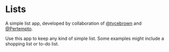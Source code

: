 # Lists
A simple list app, developed by collaboration of [@tycebrown](github.com/tycebrown) and [@Pertempto](github.com/Pertempto).

Use this app to keep any kind of simple list. Some examples might include a shopping list or to-do list.
